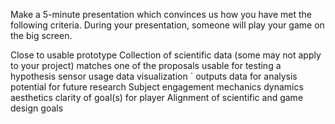 Make a 5-minute presentation which convinces us how you have met the following criteria. During your presentation, someone will play your game on the big screen.

Close to usable prototype
Collection of scientific data (some may not apply to your project) matches one of the proposals usable for testing a hypothesis sensor usage data visualization ` outputs data for analysis potential for future research
Subject engagement mechanics dynamics aesthetics clarity of goal(s) for player
Alignment of scientific and game design goals